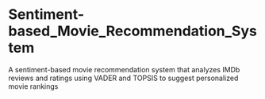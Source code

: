 # Sentiment-based_Movie_Recommendation_System
A sentiment-based movie recommendation system that analyzes IMDb reviews and ratings using VADER and TOPSIS to suggest personalized movie rankings
